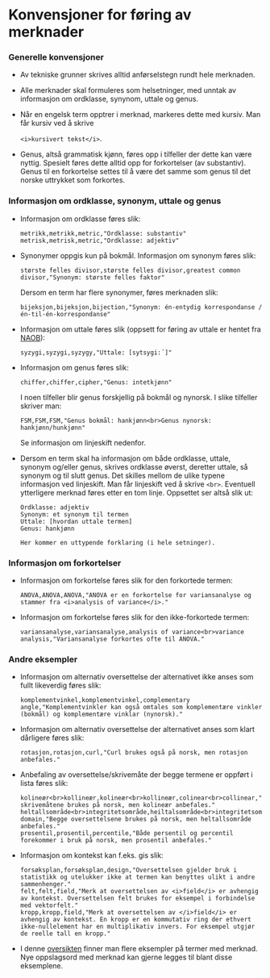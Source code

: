 # Konvensjoner for føring av merknader

### Generelle konvensjoner

- Av tekniske grunner skrives alltid anførselstegn rundt hele merknaden. 

- Alle merknader skal formuleres som helsetninger, med unntak av informasjon om ordklasse, synynom, uttale og genus. 

- Når en engelsk term opptrer i merknad, markeres dette med kursiv. Man får kursiv ved å skrive 

  `<i>kursivert tekst</i>`.
  
- Genus, altså grammatisk kjønn, føres opp i tilfeller der dette kan være nyttig. Spesielt føres dette alltid opp for forkortelser (av substantiv). Genus til en forkortelse settes til å være det samme som genus til det norske uttrykket som forkortes. 

### Informasjon om ordklasse, synonym, uttale og genus
* Informasjon om ordklasse føres slik:
  ```
  metrikk,metrikk,metric,"Ordklasse: substantiv"
  metrisk,metrisk,metric,"Ordklasse: adjektiv"
  ```

* Synonymer oppgis kun på bokmål. Informasjon om synonym føres slik: 
  ```
  største felles divisor,største felles divisor,greatest common divisor,"Synonym: største felles faktor"
  ```
  Dersom en term har flere synonymer, føres merknaden slik: 
  ```
  bijeksjon,bijeksjon,bijection,"Synonym: én-entydig korrespondanse / én-til-én-korrespondanse"
  ```

* Informasjon om uttale føres slik (oppsett for føring av uttale er hentet fra [NAOB](https://www.naob.no/)): 
  ```
  syzygi,syzygi,syzygy,"Uttale: [sytsygi:´]"
  ```
  
* Informasjon om genus føres slik:
  ```
  chiffer,chiffer,cipher,"Genus: intetkjønn"
  ```
  I noen tilfeller blir genus forskjellig på bokmål og nynorsk. I slike tilfeller skriver man: 
  ```
  FSM,FSM,FSM,"Genus bokmål: hankjønn<br>Genus nynorsk: hankjønn/hunkjønn" 
  ```
  Se informasjon om linjeskift nedenfor.

* Dersom en term skal ha informasjon om både ordklasse, uttale, synonym og/eller genus,
  skrives ordklasse øverst, deretter uttale, så synonym og til slutt genus.
  Det skilles mellom de ulike typene informasjon ved linjeskift. Man får linjeskift ved å skrive `<br>`.
  Eventuell ytterligere merknad føres etter en tom linje. Oppsettet ser altså slik ut:

  ```
  Ordklasse: adjektiv
  Synonym: et synonym til termen
  Uttale: [hvordan uttale termen]
  Genus: hankjønn

  Her kommer en uttypende forklaring (i hele setninger). 
  ```

### Informasjon om forkortelser
* Informasjon om forkortelse føres slik for den forkortede termen: 
  ```
  ANOVA,ANOVA,ANOVA,"ANOVA er en forkortelse for variansanalyse og stammer fra <i>analysis of variance</i>."
  ```

* Informasjon om forkortelse føres slik for den ikke-forkortede termen:
  ```
  variansanalyse,variansanalyse,analysis of variance<br>variance analysis,"Variansanalyse forkortes ofte til ANOVA."
  ```

### Andre eksempler
* Informasjon om alternativ oversettelse der alternativet ikke anses som fullt likeverdig føres slik:
  ```
  komplementvinkel,komplementvinkel,complementary angle,"Komplementvinkler kan også omtales som komplementære vinkler (bokmål) og komplementære vinklar (nynorsk)."
  ```

* Informasjon om alternativ oversettelse der alternativet anses som klart dårligere føres slik:
  ```
  rotasjon,rotasjon,curl,"Curl brukes også på norsk, men rotasjon anbefales."
  ```

* Anbefaling av oversettelse/skrivemåte der begge termene er oppført i lista føres slik:
  ```
  kolineær<br>kollineær,kolineær<br>kollineær,colinear<br>collinear,"Begge skrivemåtene brukes på norsk, men kolineær anbefales."
  heltallsområde<br>integritetsområde,heiltalsområde<br>integritetsområde,integral domain,"Begge oversettelsene brukes på norsk, men heltallsområde anbefales."
  prosentil,prosentil,percentile,"Både persentil og percentil forekommer i bruk på norsk, men prosentil anbefales."
  ```

* Informasjon om kontekst kan f.eks. gis slik:
  ```
  forsøksplan,forsøksplan,design,"Oversettelsen gjelder bruk i statistikk og utelukker ikke at termen kan benyttes ulikt i andre sammenhenger."
  felt,felt,field,"Merk at oversettelsen av <i>field</i> er avhengig av kontekst. Oversettelsen felt brukes for eksempel i forbindelse med vektorfelt."
  kropp,kropp,field,"Merk at oversettelsen av </i>field</i> er avhengig av kontekst. En kropp er en kommutativ ring der ethvert ikke-nullelement har en multiplikativ invers. For eksempel utgjør de reelle tall en kropp."
  ```

* I denne [oversikten](termer_med_merknad_eksempler.csv) finner man flere eksempler på termer med merknad. Nye oppslagsord med merknad kan gjerne legges til blant disse eksemplene.

